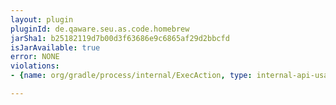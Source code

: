 ```yaml
---
layout: plugin
pluginId: de.qaware.seu.as.code.homebrew
jarSha1: b25182119d7b00d3f63686e9c6865af29d2bbcfd
isJarAvailable: true
error: NONE
violations:
- {name: org/gradle/process/internal/ExecAction, type: internal-api-usage}

---
```

